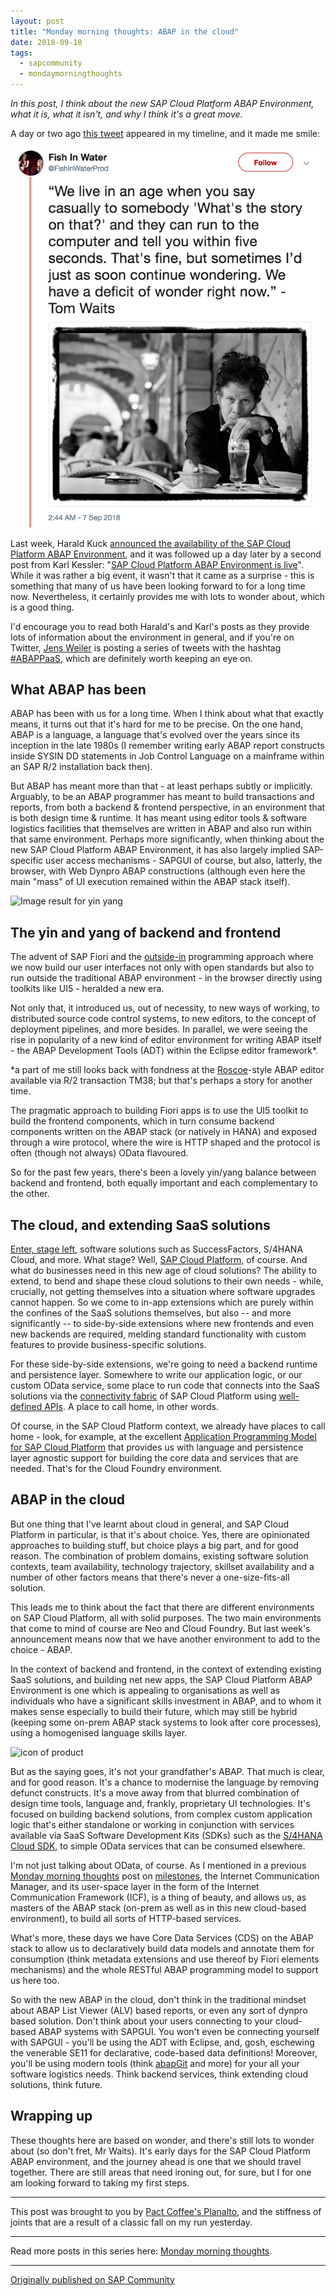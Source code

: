 ```yaml
---
layout: post
title: "Monday morning thoughts: ABAP in the cloud"
date: 2018-09-10
tags:
  - sapcommunity
  - mondaymorningthoughts
---
```

*In this post, I think about the new SAP Cloud Platform ABAP
Environment, what it is, what it isn't, and why I think it's a great
move.*

A day or two ago [this
tweet](https://twitter.com/FishInWaterProd/status/1037879269471469568/photo/1)
appeared in my timeline, and it made me smile:

![](/images/2018/09/Screen-Shot-2018-09-10-at-07.45.15.png)

Last week, Harald Kuck [announced the availability of the SAP Cloud
Platform ABAP
Environment](https://blogs.sap.com/2018/09/04/sap-cloud-platform-abap-environment/),
and it was followed up a day later by a second post from Karl Kessler:
"[SAP Cloud Platform ABAP Environment is
live](https://blogs.sap.com/2018/09/05/sap-cloud-platform-abap-environment-is-live/)".
While it was rather a big event, it wasn't that it came as a surprise -
this is something that many of us have been looking forward to for a
long time now. Nevertheless, it certainly provides me with lots to
wonder about, which is a good thing.

I'd encourage you to read both Harald's and Karl's posts as they
provide lots of information about the environment in general, and if
you're on Twitter, [Jens Weiler](https://twitter.com/ABAP4H) is posting
a series of tweets with the hashtag
[#ABAPPaaS](https://twitter.com/hashtag/abapPaaS), which are definitely
worth keeping an eye on.

## What ABAP has been

ABAP has been with us for a long time. When I think about what that
exactly means, it turns out that it's hard for me to be precise. On the
one hand, ABAP is a language, a language that's evolved over the years
since its inception in the late 1980s (I remember writing early ABAP
report constructs inside SYSIN DD statements in Job Control Language on
a mainframe within an SAP R/2 installation back then).

But ABAP has meant more than that - at least perhaps subtly or
implicitly. Arguably, to be an ABAP programmer has meant to build
transactions and reports, from both a backend & frontend perspective, in
an environment that is both design time & runtime. It has meant using
editor tools & software logistics facilities that themselves are written
in ABAP and also run within that same environment. Perhaps more
significantly, when thinking about the new SAP Cloud Platform ABAP
Environment, it has also largely implied SAP-specific user access
mechanisms - SAPGUI of course, but also, latterly, the browser, with Web
Dynpro ABAP constructions (although even here the main "mass" of UI
execution remained within the ABAP stack itself).

![Image result for yin
yang](/images/2018/09/yinyang.png)

## The yin and yang of backend and frontend

The advent of SAP Fiori and the
[outside-in](/blog/posts/2012/05/07/sapui5-the-future-direction-of-sap-ui-development/#from-inside-out-to-outside-in)
programming approach where we now build our user interfaces not only
with open standards but also to run outside the traditional ABAP
environment - in the browser directly using toolkits like UI5 - heralded
a new era.

Not only that, it introduced us, out of necessity, to new ways of
working, to distributed source code control systems, to new editors, to
the concept of deployment pipelines, and more besides. In parallel, we
were seeing the rise in popularity of a new kind of editor environment
for writing ABAP itself - the ABAP Development Tools (ADT) within the
Eclipse editor framework\*.

\*a part of me still looks back with fondness at the
[Roscoe](http://www.texteditors.org/cgi-bin/wiki.pl?Roscoe)-style ABAP
editor available via R/2 transaction TM38; but that's perhaps a story
for another time.

The pragmatic approach to building Fiori apps is to use the UI5 toolkit
to build the frontend components, which in turn consume backend
components written on the ABAP stack (or natively in HANA) and exposed
through a wire protocol, where the wire is HTTP shaped and the protocol
is often (though not always) OData flavoured.

So for the past few years, there's been a lovely yin/yang balance
between backend and frontend, both equally important and each
complementary to the other.

## The cloud, and extending SaaS solutions

[Enter, stage left](https://en.wikipedia.org/wiki/Exit...Stage_Left),
software solutions such as SuccessFactors, S/4HANA Cloud, and more. What
stage? Well, [SAP Cloud Platform](https://cloudplatform.sap.com), of
course. And what do businesses need in this new age of cloud solutions?
The ability to extend, to bend and shape these cloud solutions to their
own needs - while, crucially, not getting themselves into a situation
where software upgrades cannot happen. So we come to in-app extensions
which are purely within the confines of the SaaS solutions themselves,
but also \-- and more significantly \-- to side-by-side extensions where
new frontends and even new backends are required, melding standard
functionality with custom features to provide business-specific
solutions.

For these side-by-side extensions, we're going to need a backend
runtime and persistence layer. Somewhere to write our application logic,
or our custom OData service, some place to run code that connects into
the SaaS solutions via the [connectivity
fabric](https://cloudplatform.sap.com/capabilities/product-info.SAP-Cloud-Platform-Connectivity.43bdae3a-bec5-4c47-83ed-44197926b024.html)
of SAP Cloud Platform using [well-defined APIs](https://api.sap.com/). A
place to call home, in other words.

Of course, in the SAP Cloud Platform context, we already have places to
call home - look, for example, at the excellent [Application Programming
Model for SAP Cloud
Platform](https://blogs.sap.com/tag/applicationprogrammingmodel/) that
provides us with language and persistence layer agnostic support for
building the core data and services that are needed. That's for the
Cloud Foundry environment.

## ABAP in the cloud

But one thing that I've learnt about cloud in general, and SAP Cloud
Platform in particular, is that it's about choice. Yes, there are
opinionated approaches to building stuff, but choice plays a big part,
and for good reason. The combination of problem domains, existing
software solution contexts, team availability, technology trajectory,
skillset availability and a number of other factors means that there's
never a one-size-fits-all solution.

This leads me to think about the fact that there are different
environments on SAP Cloud Platform, all with solid purposes. The two
main environments that come to mind of course are Neo and Cloud Foundry.
But last week's announcement means now that we have another environment
to add to the choice - ABAP.

In the context of backend and frontend, in the context of extending
existing SaaS solutions, and building net new apps, the SAP Cloud
Platform ABAP Environment is one which is appealing to organisations as
well as individuals who have a significant skills investment in ABAP,
and to whom it makes sense especially to build their future, which may
still be hybrid (keeping some on-prem ABAP stack systems to look after
core processes), using a homogenised language skills layer.

![icon of
product](/images/2018/09/abap-cloud-logo.svg)

But as the saying goes, it's not your grandfather's ABAP. That much is
clear, and for good reason. It's a chance to modernise the language by
removing defunct constructs. It's a move away from that blurred
combination of design time tools, language and, frankly, proprietary UI
technologies. It's focused on building backend solutions, from complex
custom application logic that's either standalone or working in
conjunction with services available via SaaS Software Development Kits
(SDKs) such as the [S/4HANA Cloud
SDK](https://www.sap.com/uk/developer/topics/s4hana-cloud-sdk.html), to
simple OData services that can be consumed elsewhere.

I'm not just talking about OData, of course. As I mentioned in a
previous [Monday morning
thoughts](/tags/mondaymorningthoughts/) post on
[milestones](/blog/posts/2018/05/21/monday-morning-thoughts:-milestones/),
the Internet Communication Manager, and its user-space layer in the form
of the Internet Communication Framework (ICF), is a thing of beauty, and
allows us, as masters of the ABAP stack (on-prem as well as in this new
cloud-based environment), to build all sorts of HTTP-based services.

What's more, these days we have Core Data Services (CDS) on the ABAP
stack to allow us to declaratively build data models and annotate them
for consumption (think metadata extensions and use thereof by Fiori
elements mechanisms) and the whole RESTful ABAP programming model to
support us here too.

So with the new ABAP in the cloud, don't think in the traditional
mindset about ABAP List Viewer (ALV) based reports, or even any sort of
dynpro based solution. Don't think about your users connecting to your
cloud-based ABAP systems with SAPGUI. You won't even be connecting
yourself with SAPGUI - you'll be using the ADT with Eclipse, and, gosh,
eschewing the venerable SE11 for declarative, code-based data
definitions! Moreover, you'll be using modern tools (think
[abapGit](https://github.com/larshp/abapGit) and more) for your all your
software logistics needs. Think backend services, think extending cloud
solutions, think future.

## Wrapping up

These thoughts here are based on wonder, and there's still lots to
wonder about (so don't fret, Mr Waits). It's early days for the SAP
Cloud Platform ABAP environment, and the journey ahead is one that we
should travel together. There are still areas that need ironing out, for
sure, but I for one am looking forward to taking my first steps.

---

This post was brought to you by [Pact Coffee's
Planalto](https://www.pactcoffee.com/coffees/planalto), and the
stiffness of joints that are a result of a classic fall on my run
yesterday.

---

Read more posts in this series here: [Monday morning
thoughts](/tags/mondaymorningthoughts/).

---

[Originally published on SAP Community](https://community.sap.com/t5/technology-blogs-by-sap/monday-morning-thoughts-abap-in-the-cloud/ba-p/13372577)
